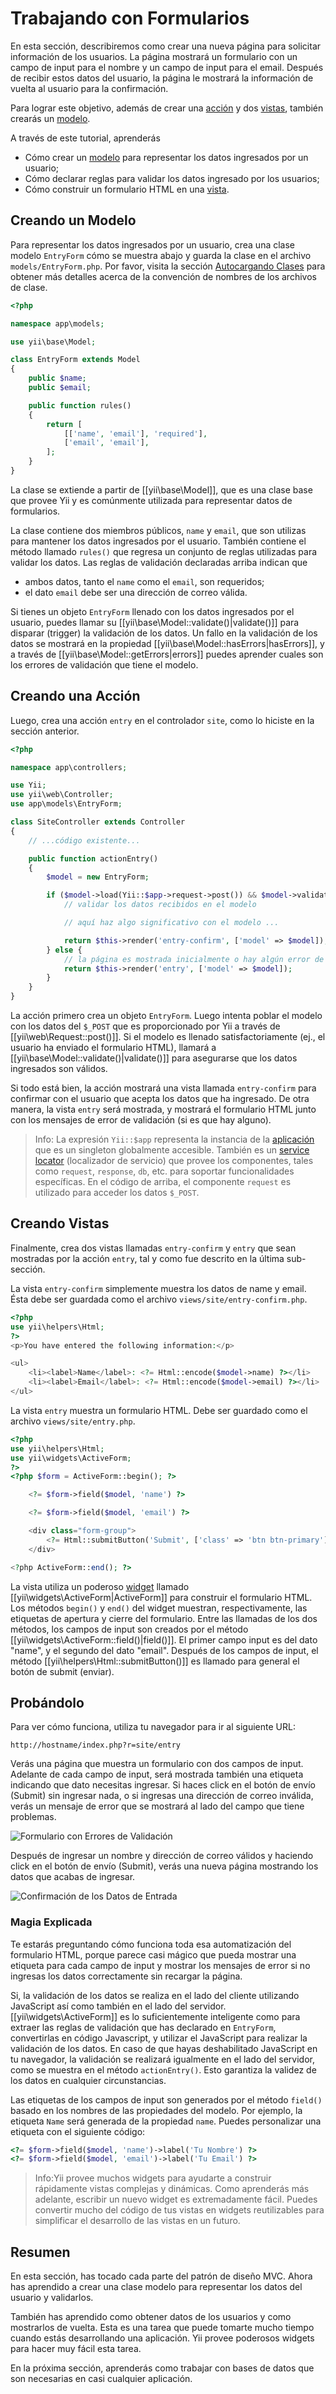 Trabajando con Formularios
==========================

En esta sección, describiremos como crear una nueva página para solicitar información de los usuarios.
La página mostrará un formulario con un campo de input para el nombre y un campo de input para el email.
Después de recibir estos datos del usuario, la página le mostrará la información de vuelta al usuario para la confirmación.

Para lograr este objetivo, además de crear una [acción](structure-controllers.md) y
dos [vistas](structure-views.md), también crearás un [modelo](structure-models.md).

A través de este tutorial, aprenderás

* Cómo crear un [modelo](structure-models.md) para representar los datos ingresados por un usuario;
* Cómo declarar reglas para validar los datos ingresado por los usuarios;
* Cómo construir un formulario HTML en una [vista](structure-views.md).


Creando un Modelo <span id="creating-model"></span>
-----------------

Para representar los datos ingresados por un usuario, crea una clase modelo `EntryForm` cómo se muestra abajo y
guarda la clase en el archivo `models/EntryForm.php`. Por favor, visita la sección [Autocargando Clases](concept-autoloading.md)
para obtener más detalles acerca de la convención de nombres de los archivos de clase.

```php
<?php

namespace app\models;

use yii\base\Model;

class EntryForm extends Model
{
    public $name;
    public $email;

    public function rules()
    {
        return [
            [['name', 'email'], 'required'],
            ['email', 'email'],
        ];
    }
}
```

La clase se extiende a partir de [[yii\base\Model]], que es una clase base que provee Yii y es comúnmente utilizada
para representar datos de formularios.

La clase contiene dos miembros públicos, `name` y `email`, que son utilizas para mantener
los datos ingresados por el usuario. También contiene el método llamado `rules()` que regresa un conjunto
de reglas utilizadas para validar los datos. Las reglas de validación declaradas arriba indican que

* ambos datos, tanto el `name` como el `email`, son requeridos;
* el dato `email` debe ser una dirección de correo válida.

Si tienes un objeto `EntryForm` llenado con los datos ingresados por el usuario, puedes llamar
su [[yii\base\Model::validate()|validate()]] para disparar (trigger) la validación de los datos. Un fallo en la validación
de los datos se mostrará en la propiedad [[yii\base\Model::hasErrors|hasErrors]], y a través de
[[yii\base\Model::getErrors|errors]] puedes aprender cuales son los errores de validación que tiene el modelo.


Creando una Acción <span id="creating-action"></span>
------------------

Luego, crea una acción `entry` en el controlador `site`, como lo hiciste en la sección anterior.

```php
<?php

namespace app\controllers;

use Yii;
use yii\web\Controller;
use app\models\EntryForm;

class SiteController extends Controller
{
    // ...código existente...

    public function actionEntry()
    {
        $model = new EntryForm;

        if ($model->load(Yii::$app->request->post()) && $model->validate()) {
            // validar los datos recibidos en el modelo

            // aquí haz algo significativo con el modelo ...

            return $this->render('entry-confirm', ['model' => $model]);
        } else {
            // la página es mostrada inicialmente o hay algún error de validación
            return $this->render('entry', ['model' => $model]);
        }
    }
}
```

La acción primero crea un objeto `EntryForm`. Luego intenta poblar el modelo
con los datos del `$_POST` que es proporcionado por Yii a través de [[yii\web\Request::post()]].
Si el modelo es llenado satisfactoriamente (ej., el usuario ha enviado el formulario HTML),
llamará a [[yii\base\Model::validate()|validate()]] para asegurarse que los datos ingresados
son válidos.

Si todo está bien, la acción mostrará una vista llamada `entry-confirm` para confirmar
con el usuario que acepta los datos que ha ingresado. De otra manera, la vista `entry` será
mostrada, y mostrará el formulario HTML junto con los mensajes de error de validación (si es que hay alguno).

> Info: La expresión `Yii::$app` representa la instancia de la [aplicación](structure-applications.md)
  que es un singleton globalmente accesible. También es un [service locator](concept-service-locator.md) (localizador de servicio)
  que provee los componentes, tales como `request`, `response`, `db`, etc. para soportar funcionalidades específicas.
  En el código de arriba, el componente `request` es utilizado para acceder los datos `$_POST`.


Creando Vistas <span id="creating-views"></span>
--------------

Finalmente, crea dos vistas llamadas `entry-confirm` y `entry` que sean mostradas por la acción `entry`,
tal y como fue descrito en la última sub-sección.

La vista `entry-confirm` simplemente muestra los datos de name y email. Ésta debe ser guardada como el archivo `views/site/entry-confirm.php`.

```php
<?php
use yii\helpers\Html;
?>
<p>You have entered the following information:</p>

<ul>
    <li><label>Name</label>: <?= Html::encode($model->name) ?></li>
    <li><label>Email</label>: <?= Html::encode($model->email) ?></li>
</ul>
```

La vista `entry` muestra un formulario HTML. Debe ser guardado como el archivo `views/site/entry.php`.

```php
<?php
use yii\helpers\Html;
use yii\widgets\ActiveForm;
?>
<?php $form = ActiveForm::begin(); ?>

    <?= $form->field($model, 'name') ?>

    <?= $form->field($model, 'email') ?>

    <div class="form-group">
        <?= Html::submitButton('Submit', ['class' => 'btn btn-primary']) ?>
    </div>

<?php ActiveForm::end(); ?>
```

La vista utiliza un poderoso [widget](structure-widgets.md) llamado [[yii\widgets\ActiveForm|ActiveForm]] para
construir el formulario HTML. Los métodos `begin()` y `end()` del widget muestran, respectivamente, las etiquetas de 
apertura y cierre del formulario. Entre las llamadas de los dos métodos, los campos de input son creados por el
método [[yii\widgets\ActiveForm::field()|field()]]. El primer campo input es del dato "name",
y el segundo del dato "email". Después de los campos de input, el método [[yii\helpers\Html::submitButton()]] 
es llamado para general el botón de submit (enviar).


Probándolo <span id="trying-it-out"></span>
----------

Para ver cómo funciona, utiliza tu navegador para ir al siguiente URL:

```
http://hostname/index.php?r=site/entry
```

Verás una página que muestra un formulario con dos campos de input. Adelante de cada campo de input, será mostrada también 
una etiqueta indicando que dato necesitas ingresar. Si haces click en el botón de envío (Submit) sin ingresar nada, 
o si ingresas una dirección de correo inválida, verás un mensaje de error que se mostrará al lado del campo que tiene problemas.

![Formulario con Errores de Validación](images/start-form-validation.png)

Después de ingresar un nombre y dirección de correo válidos y haciendo click en el botón de envío (Submit), verás una nueva página
mostrando los datos que acabas de ingresar.

![Confirmación de los Datos de Entrada](images/start-entry-confirmation.png)



### Magia Explicada <span id="magic-explained"></span>

Te estarás preguntando cómo funciona toda esa automatización del formulario HTML, porque parece casi mágico que pueda 
mostrar una etiqueta para cada campo de input y mostrar los mensajes de error si no ingresas los datos correctamente
sin recargar la página.

Si, la validación de los datos se realiza en el lado del cliente utilizando JavaScript así como también en el lado del servidor.
[[yii\widgets\ActiveForm]] es lo suficientemente inteligente como para extraer las reglas de validación que has declarado en `EntryForm`,
convertirlas en código Javascript, y utilizar el JavaScript para realizar la validación de los datos. En caso de que hayas deshabilitado 
JavaScript en tu navegador, la validación se realizará igualmente en el lado del servidor, como se muestra en 
el método `actionEntry()`. Esto garantiza la validez de los datos en cualquier circunstancias.

Las etiquetas de los campos de input son generados por el método `field()` basado en los nombres de las propiedades del modelo.
Por ejemplo, la etiqueta `Name` será generada de la propiedad `name`. Puedes personalizar una etiqueta con
el siguiente código:

```php
<?= $form->field($model, 'name')->label('Tu Nombre') ?>
<?= $form->field($model, 'email')->label('Tu Email') ?>
```

> Info:Yii provee muchos widgets para ayudarte a construir rápidamente vistas complejas y dinámicas.
  Como aprenderás más adelante, escribir un nuevo  widget es extremadamente fácil. Puedes convertir mucho del
  código de tus vistas en widgets reutilizables para simplificar el desarrollo de las vistas en un futuro.


Resumen <span id="summary"></span>
-------

En esta sección, has tocado cada parte del patrón de diseño MVC. Ahora has aprendido
a crear una clase modelo para representar los datos del usuario y validarlos.

También has aprendido como obtener datos de los usuarios y como mostrarlos de vuelta. Esta es una tarea que
puede tomarte mucho tiempo cuando estás desarrollando una aplicación. Yii provee poderosos widgets 
para hacer muy fácil esta tarea.

En la próxima sección, aprenderás como trabajar con bases de datos que son necesarias en casi cualquier aplicación.
